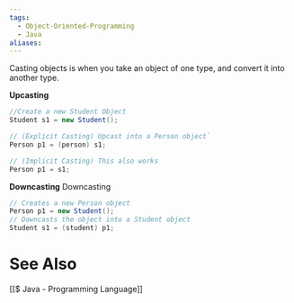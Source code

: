 ```yaml
---
tags:
  - Object-Oriented-Programming
  - Java
aliases:
---
```

Casting objects is when you take an object of one type, and convert it into another type.

**Upcasting**
```java showlinenumbers
//Create a new Student Object
Student s1 = new Student();

// (Explicit Casting) Upcast into a Person object`
Person p1 = (person) s1;

// (Implicit Casting) This also works
Person p1 = s1;
```

**Downcasting**
Downcasting 
```java showlinenumbers
// Creates a new Person object
Person p1 = new Student();
// Downcasts the object into a Student object
Student s1 = (student) p1;
```

# See Also
[[$ Java - Programming Language]]
